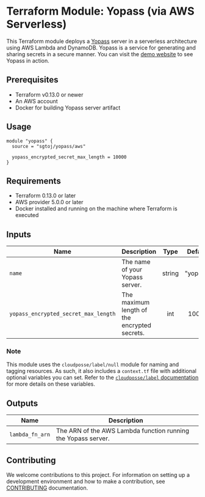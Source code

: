 # Terraform Module: Yopass (via AWS Serverless)

This Terraform module deploys a [Yopass](https://github.com/jhaals/yopass)
server in a serverless architecture using AWS Lambda and DynamoDB. Yopass is a
service for generating and sharing secrets in a secure manner. You can visit the
[demo website](https://yopass.se/) to see Yopass in action.

## Prerequisites

- Terraform v0.13.0 or newer
- An AWS account
- Docker for building Yopass server artifact

## Usage

```hcl
module "yopass" {
  source = "sgtoj/yopass/aws"

  yopass_encrypted_secret_max_length = 10000
}
```

## Requirements

- Terraform 0.13.0 or later
- AWS provider 5.0.0 or later
- Docker installed and running on the machine where Terraform is executed

## Inputs

| Name                                 | Description                                  |  Type  | Default  | Required |
|--------------------------------------|----------------------------------------------|:------:|:--------:|:--------:|
| `name`                               | The name of your Yopass server.              | string | "yopass" |    no    |
| `yopass_encrypted_secret_max_length` | The maximum length of the encrypted secrets. |  int   |  10000   |    no    |

### Note

This module uses the `cloudposse/label/null` module for naming and tagging
resources. As such, it also includes a `context.tf` file with additional
optional variables you can set. Refer to the [`cloudposse/label` documentation](https://registry.terraform.io/modules/cloudposse/label/null/latest)
for more details on these variables.

## Outputs

| Name            | Description                                                   |
|-----------------|---------------------------------------------------------------|
| `lambda_fn_arn` | The ARN of the AWS Lambda function running the Yopass server. |

## Contributing

We welcome contributions to this project. For information on setting up a
development environment and how to make a contribution, see [CONTRIBUTING](./CONTRIBUTING.md)
documentation.
